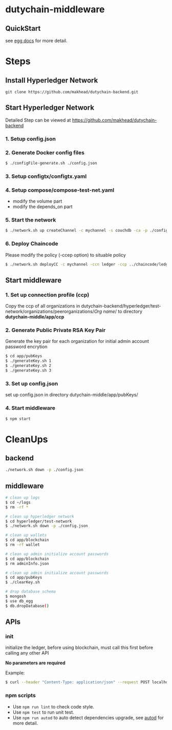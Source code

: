 # dutychain-middleware



## QuickStart

<!-- add docs here for user -->

see [egg docs][egg] for more detail.

# Steps

## Install Hyperledger Network
```
git clone https://github.com/makhead/dutychain-backend.git
```

## Start Hyperledger Network
Detailed Step can be viewed at https://github.com/makhead/dutychain-backend

### 1. Setup config.json
### 2. Generate Docker config files
```bash
$ ./configFile-generate.sh ./config.json
```
### 3. Setup configtx/configtx.yaml
### 4. Setup compose/compose-test-net.yaml
* modify the volume part
* modify the depends_on part
### 5. Start the network
```bash
$ ./network.sh up createChannel -c mychannel -s couchdb -ca -p ./config.json
```
### 6. Deploy Chaincode
Please modify the policy (-ccep option) to situable policy 
```bash
$ ./network.sh deployCC -c mychannel -ccn ledger -ccp ../chaincode/ledger-doctype/ -ccl javascript -p ./config.json -ccep "OR('Org1MSP.peer','Org2MSP.peer','Org3MSP.peer')" 
```

## Start middleware

### 1. Set up connection profile (ccp)
Copy the ccp of all organizations in dutychain-backend/hyperledger/test-network/organizations/peerorganizations/*Org name*/ to directory <B>dutychain-middle/app/ccp</B>

### 2. Generate Public Private RSA Key Pair
Generate the key pair for each organization for initial admin account password encrytion
```bash
$ cd app/pubKeys
$ ./generateKey.sh 1
$ ./generateKey.sh 2
$ ./generateKey.sh 3
```

### 3. Set up config.json
set up config.json in directory dutychain-middle/app/pubKeys/

### 4. Start middleware
```bash
$ npm start
```

# CleanUps

## backend
```bash
./network.sh down -p ./config.json
```

## middleware
```bash
# clean up logs
$ cd ~/logs
$ rm -rf *

# clean up hyperledger network
$ cd hyperledger/test-network
$ ./network.sh down -p ./config.json

# clean up wallets
$ cd app/blockchain
$ rm -rf wallet

# clean up admin initialize account passwords
$ cd app/blockchain
$ rm adminInfo.json

# clean up admin initialize account passwords
$ cd app/pubKeys
$ ./clearKey.sh

# drop database schema
$ mongosh
$ use db_egg
$ db.dropDatabase()
```


## APIs

### init
initialize the ledger, before using blockchain, must call this first before calling any other API

<B>No parameters are required</B>

Example:
```bash
$ curl --header "Content-Type: application/json" --request POST localhost:7001/debug/init
```




### npm scripts

- Use `npm run lint` to check code style.
- Use `npm test` to run unit test.
- Use `npm run autod` to auto detect dependencies upgrade, see [autod](https://www.npmjs.com/package/autod) for more detail.


[egg]: https://eggjs.org